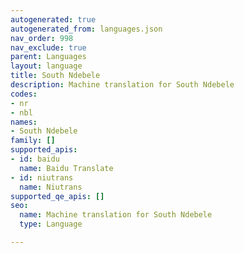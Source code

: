 ```yaml
---
autogenerated: true
autogenerated_from: languages.json
nav_order: 998
nav_exclude: true
parent: Languages
layout: language
title: South Ndebele
description: Machine translation for South Ndebele
codes:
- nr
- nbl
names:
- South Ndebele
family: []
supported_apis:
- id: baidu
  name: Baidu Translate
- id: niutrans
  name: Niutrans
supported_qe_apis: []
seo:
  name: Machine translation for South Ndebele
  type: Language

---
```


